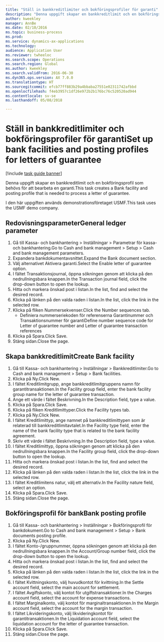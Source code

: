 ```yaml
--- 
title: "Ställ in bankkreditlimiter och bokföringsprofiler för garanti"
description: "Denna uppgift skapar en bankkreditlimit och en bokföringsprofil som behövs för att bearbeta en garanti."
author: kweekley
manager: AnnBe
ms.date: 02/10/2016
ms.topic: business-process
ms.prod: 
ms.service: dynamics-ax-applications
ms.technology: 
audience: Application User
ms.reviewer: twheeloc
ms.search.scope: Operations
ms.search.region: Global
ms.author: kweekley
ms.search.validFrom: 2016-06-30
ms.dyn365.ops.version: AX 7.0.0
ms.translationtype: HT
ms.sourcegitcommit: efcb77ff883b29a4bbaba27551e02311742afbbd
ms.openlocfilehash: f4eb3957c1df26e972b2b176bc76c520520ad944
ms.contentlocale: sv-se
ms.lasthandoff: 05/08/2018

---
```

# <a name="set-up-bank-facilities-and-posting-profiles-for-letters-of-guarantee"></a><span data-ttu-id="d4c27-103">Ställ in bankkreditlimiter och bokföringsprofiler för garanti</span><span class="sxs-lookup"><span data-stu-id="d4c27-103">Set up bank facilities and posting profiles for letters of guarantee</span></span>

[!include [task guide banner](../../includes/task-guide-banner.md)]

<span data-ttu-id="d4c27-104">Denna uppgift skapar en bankkreditlimit och en bokföringsprofil som behövs för att bearbeta en garanti.</span><span class="sxs-lookup"><span data-stu-id="d4c27-104">This task creates a Bank facility and posting profile that is needed to process a letter of guarantee.</span></span>



<span data-ttu-id="d4c27-105">I den här uppgiften används demonstrationsföretaget USMF.</span><span class="sxs-lookup"><span data-stu-id="d4c27-105">This task uses the USMF demo company.</span></span> 




## <a name="general-ledger-parameter"></a><span data-ttu-id="d4c27-106">Redovisningsparameter</span><span class="sxs-lookup"><span data-stu-id="d4c27-106">General ledger parameter</span></span>
1. <span data-ttu-id="d4c27-107">Gå till Kassa- och bankhantering > Inställningar > Parametrar för kassa- och bankhantering.</span><span class="sxs-lookup"><span data-stu-id="d4c27-107">Go to Cash and bank management > Setup > Cash and bank management parameters.</span></span>
2. <span data-ttu-id="d4c27-108">Expandera bankdokumentavsnittet.</span><span class="sxs-lookup"><span data-stu-id="d4c27-108">Expand the Bank document section.</span></span>
3. <span data-ttu-id="d4c27-109">Välj alternativet Aktivera garanti.</span><span class="sxs-lookup"><span data-stu-id="d4c27-109">Select the Enable letter of guarantee option.</span></span>
4. <span data-ttu-id="d4c27-110">I fältet Transaktionsjournal, öppna sökningen genom att klicka på den nedrullningsbara knappen.</span><span class="sxs-lookup"><span data-stu-id="d4c27-110">In the Transaction journal field, click the drop-down button to open the lookup.</span></span>
5. <span data-ttu-id="d4c27-111">Hitta och markera önskad post i listan.</span><span class="sxs-lookup"><span data-stu-id="d4c27-111">In the list, find and select the desired record.</span></span>
6. <span data-ttu-id="d4c27-112">Klicka på länken på den valda raden i listan.</span><span class="sxs-lookup"><span data-stu-id="d4c27-112">In the list, click the link in the selected row.</span></span>
7. <span data-ttu-id="d4c27-113">Klicka på fliken Nummersekvenser.</span><span class="sxs-lookup"><span data-stu-id="d4c27-113">Click the Number sequences tab.</span></span>
    * <span data-ttu-id="d4c27-114">Definiera nummerseriekoden för referenserna Garantinummer och Transaktionsnummer för garanti</span><span class="sxs-lookup"><span data-stu-id="d4c27-114">Define number sequence code for Letter of guarantee number and Letter of guarantee transaction references</span></span>  
8. <span data-ttu-id="d4c27-115">Klicka på Spara.</span><span class="sxs-lookup"><span data-stu-id="d4c27-115">Click Save.</span></span>
9. <span data-ttu-id="d4c27-116">Stäng sidan.</span><span class="sxs-lookup"><span data-stu-id="d4c27-116">Close the page.</span></span>

## <a name="create-bank-facility"></a><span data-ttu-id="d4c27-117">Skapa bankkreditlimit</span><span class="sxs-lookup"><span data-stu-id="d4c27-117">Create Bank facility</span></span>
1. <span data-ttu-id="d4c27-118">Gå till Kassa- och bankhantering > Inställningar > Bankkreditlimiter.</span><span class="sxs-lookup"><span data-stu-id="d4c27-118">Go to Cash and bank management > Setup > Bank facilities.</span></span>
2. <span data-ttu-id="d4c27-119">Klicka på Ny.</span><span class="sxs-lookup"><span data-stu-id="d4c27-119">Click New.</span></span>
3. <span data-ttu-id="d4c27-120">I fältet Kreditlimitgrupp, ange bankkreditlimitgruppens namn för garantitransaktionen.</span><span class="sxs-lookup"><span data-stu-id="d4c27-120">In the Facility group field, enter the bank facility group name for the letter of guarantee transaction.</span></span>
4. <span data-ttu-id="d4c27-121">Ange ett värde i fältet Beskrivning.</span><span class="sxs-lookup"><span data-stu-id="d4c27-121">In the Description field, type a value.</span></span>
5. <span data-ttu-id="d4c27-122">Klicka på Spara.</span><span class="sxs-lookup"><span data-stu-id="d4c27-122">Click Save.</span></span>
6. <span data-ttu-id="d4c27-123">Klicka på fliken Kreditlimittyper.</span><span class="sxs-lookup"><span data-stu-id="d4c27-123">Click the Facility types tab.</span></span>
7. <span data-ttu-id="d4c27-124">Klicka på Ny.</span><span class="sxs-lookup"><span data-stu-id="d4c27-124">Click New.</span></span>
8. <span data-ttu-id="d4c27-125">I fältet Kreditlimittyp, ange namnet på bankkreditlimittypen som är relaterad till bankkreditlimitavtalet.</span><span class="sxs-lookup"><span data-stu-id="d4c27-125">In the Facility type field, enter the name of the bank facility type that is related to the bank facility agreement.</span></span>
9. <span data-ttu-id="d4c27-126">Skriv ett värde i fältet Beskrivning.</span><span class="sxs-lookup"><span data-stu-id="d4c27-126">In the Description field, type a value.</span></span>
10. <span data-ttu-id="d4c27-127">I fältet Kreditlimittyp, öppna sökningen genom att klicka på den nedrullningsbara knappen.</span><span class="sxs-lookup"><span data-stu-id="d4c27-127">In the Facility group field, click the drop-down button to open the lookup.</span></span>
11. <span data-ttu-id="d4c27-128">Hitta och markera önskad post i listan.</span><span class="sxs-lookup"><span data-stu-id="d4c27-128">In the list, find and select the desired record.</span></span>
12. <span data-ttu-id="d4c27-129">Klicka på länken på den valda raden i listan.</span><span class="sxs-lookup"><span data-stu-id="d4c27-129">In the list, click the link in the selected row.</span></span>
13. <span data-ttu-id="d4c27-130">I fältet Kreditlimitens natur, välj ett alternativ.</span><span class="sxs-lookup"><span data-stu-id="d4c27-130">In the Facility nature field, select an option.</span></span>
14. <span data-ttu-id="d4c27-131">Klicka på Spara.</span><span class="sxs-lookup"><span data-stu-id="d4c27-131">Click Save.</span></span>
15. <span data-ttu-id="d4c27-132">Stäng sidan.</span><span class="sxs-lookup"><span data-stu-id="d4c27-132">Close the page.</span></span>

## <a name="bank-posting-profile"></a><span data-ttu-id="d4c27-133">Bokföringsprofil för bank</span><span class="sxs-lookup"><span data-stu-id="d4c27-133">Bank posting profile</span></span>
1. <span data-ttu-id="d4c27-134">Gå till Kassa- och bankhantering > Inställningar > Bokföringsprofil för bankdokument.</span><span class="sxs-lookup"><span data-stu-id="d4c27-134">Go to Cash and bank management > Setup > Bank documents posting profile.</span></span>
2. <span data-ttu-id="d4c27-135">Klicka på Ny.</span><span class="sxs-lookup"><span data-stu-id="d4c27-135">Click New.</span></span>
3. <span data-ttu-id="d4c27-136">I fältet Konto-/gruppnummer, öppna sökningen genom att klicka på den nedrullningsbara knappen.</span><span class="sxs-lookup"><span data-stu-id="d4c27-136">In the Account/Group number field, click the drop-down button to open the lookup.</span></span>
4. <span data-ttu-id="d4c27-137">Hitta och markera önskad post i listan.</span><span class="sxs-lookup"><span data-stu-id="d4c27-137">In the list, find and select the desired record.</span></span>
5. <span data-ttu-id="d4c27-138">Klicka på länken på den valda raden i listan.</span><span class="sxs-lookup"><span data-stu-id="d4c27-138">In the list, click the link in the selected row.</span></span>
6. <span data-ttu-id="d4c27-139">I fältet Kvittningskonto, välj huvudkontot för kvittning.</span><span class="sxs-lookup"><span data-stu-id="d4c27-139">In the Settle account field, select the main account for settlement.</span></span>
7. <span data-ttu-id="d4c27-140">I fältet Avgiftskonto, välj kontot för utgiftstransaktioner.</span><span class="sxs-lookup"><span data-stu-id="d4c27-140">In the Charges account field, select the account for expense transactions.</span></span>
8. <span data-ttu-id="d4c27-141">I fältet Marginalkonto, välj kontot för marginaltransaktionen.</span><span class="sxs-lookup"><span data-stu-id="d4c27-141">In the Margin account field, select the account for the margin transaction.</span></span>
9. <span data-ttu-id="d4c27-142">I fältet Likvideringskonto, välj likvideringkontot för garantitransaktionen.</span><span class="sxs-lookup"><span data-stu-id="d4c27-142">In the Liquidation account field, select the liquidation account for the letter of guarantee transaction.</span></span> 
10. <span data-ttu-id="d4c27-143">Klicka på Spara.</span><span class="sxs-lookup"><span data-stu-id="d4c27-143">Click Save.</span></span>
11. <span data-ttu-id="d4c27-144">Stäng sidan.</span><span class="sxs-lookup"><span data-stu-id="d4c27-144">Close the page.</span></span>


